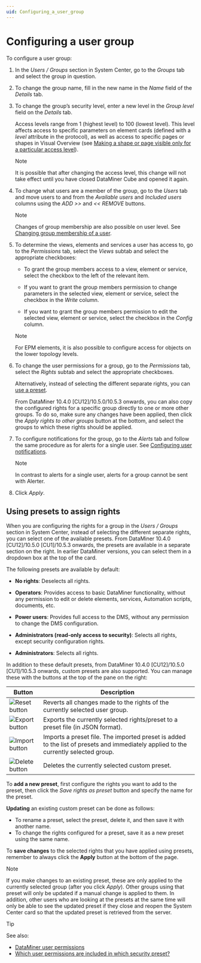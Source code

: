 ```yaml
---
uid: Configuring_a_user_group
---
```


# Configuring a user group

To configure a user group:

1. In the *Users / Groups* section in System Center, go to the *Groups* tab and select the group in question.

1. To change the group name, fill in the new name in the *Name* field of the *Details* tab.

1. To change the group’s security level, enter a new level in the *Group level* field on the *Details* tab.

   Access levels range from 1 (highest level) to 100 (lowest level). This level affects access to specific parameters on element cards (defined with a *level* attribute in the protocol), as well as access to specific pages or shapes in Visual Overview (see [Making a shape or page visible only for a particular access level](xref:Making_a_shape_or_page_visible_only_for_a_particular_access_level)).

   > [!NOTE]
   > It is possible that after changing the access level, this change will not take effect until you have closed DataMiner Cube and opened it again.

1. To change what users are a member of the group, go to the *Users* tab and move users to and from the *Available users* and *Included users* columns using the *ADD \>\>* and *\<\< REMOVE* buttons.

   > [!NOTE]
   > Changes of group membership are also possible on user level. See [Changing group membership of a user](xref:Changing_group_membership_of_a_user).

1. To determine the views, elements and services a user has access to, go to the *Permissions* tab, select the *Views* subtab and select the appropriate checkboxes:

   - To grant the group members access to a view, element or service, select the checkbox to the left of the relevant item.

   - If you want to grant the group members permission to change parameters in the selected view, element or service, select the checkbox in the *Write* column.

   - If you want to grant the group members permission to edit the selected view, element or service, select the checkbox in the *Config* column.

   > [!NOTE]
   > For EPM elements, it is also possible to configure access for objects on the lower topology levels.

1. To change the user permissions for a group, go to the *Permissions* tab, select the *Rights* subtab and select the appropriate checkboxes.

   Alternatively, instead of selecting the different separate rights, you can [use a preset](#using-presets-to-assign-rights).

   From DataMiner 10.4.0 [CU12]/10.5.0/10.5.3 onwards<!-- RN 40803 -->, you can also copy the configured rights for a specific group directly to one or more other groups. To do so, make sure any changes have been applied, then click the *Apply rights to other groups* button at the bottom, and select the groups to which these rights should be applied.

1. To configure notifications for the group, go to the *Alerts* tab and follow the same procedure as for alerts for a single user. See [Configuring user notifications](xref:Configuring_user_notifications).

   > [!NOTE]
   > In contrast to alerts for a single user, alerts for a group cannot be sent with Alerter.

1. Click *Apply*.

## Using presets to assign rights

When you are configuring the rights for a group in the *Users / Groups* section in System Center, instead of selecting the different separate rights, you can select one of the available presets. From DataMiner 10.4.0 [CU12]/10.5.0 [CU1]/10.5.3 onwards<!-- RN 41656 -->, the presets are available in a separate section on the right. In earlier DataMiner versions, you can select them in a dropdown box at the top of the card.

The following presets are available by default:

- **No rights**: Deselects all rights.

- **Operators**: Provides access to basic DataMiner functionality, without any permission to edit or delete elements, services, Automation scripts, documents, etc.

- **Power users**: Provides full access to the DMS, without any permission to change the DMS configuration.

- **Administrators (read-only access to security)**: Selects all rights, except security configuration rights.

- **Administrators**: Selects all rights.

In addition to these default presets, from DataMiner 10.4.0 [CU12]/10.5.0 [CU1]/10.5.3 onwards, custom presets are also supported. You can manage these with the buttons at the top of the pane on the right:

| Button | Description |
|--|--|
| ![Reset button](~/dataminer/images/Security_preset_reset.png) | Reverts all changes made to the rights of the currently selected user group. |
| ![Export button](~/dataminer/images/Security_preset_export.png) | Exports the currently selected rights/preset to a preset file (in JSON format). |
| ![Import button](~/dataminer/images/Security_preset_import.png) | Imports a preset file. The imported preset is added to the list of presets and immediately applied to the currently selected group. |
| ![Delete button](~/dataminer/images/Security_preset_delete.png) | Deletes the currently selected custom preset. |

To **add a new preset**, first configure the rights you want to add to the preset, then click the *Save rights as preset* button and specify the name for the preset.

**Updating** an existing custom preset can be done as follows:

- To rename a preset, select the preset, delete it, and then save it with another name.
- To change the rights configured for a preset, save it as a new preset using the same name.

To **save changes** to the selected rights that you have applied using presets, remember to always click the **Apply** button at the bottom of the page.

> [!NOTE]
> If you make changes to an existing preset, these are only applied to the currently selected group (after you click *Apply*). Other groups using that preset will only be updated if a manual change is applied to them. In addition, other users who are looking at the presets at the same time will only be able to see the updated preset if they close and reopen the System Center card so that the updated preset is retrieved from the server.

> [!TIP]
> See also:
>
> - [DataMiner user permissions](xref:DataMiner_user_permissions)
> - [Which user permissions are included in which security preset?](xref:Frequently_asked_questions_about_user_group_settings#which-user-permissions-are-included-in-which-security-preset)
